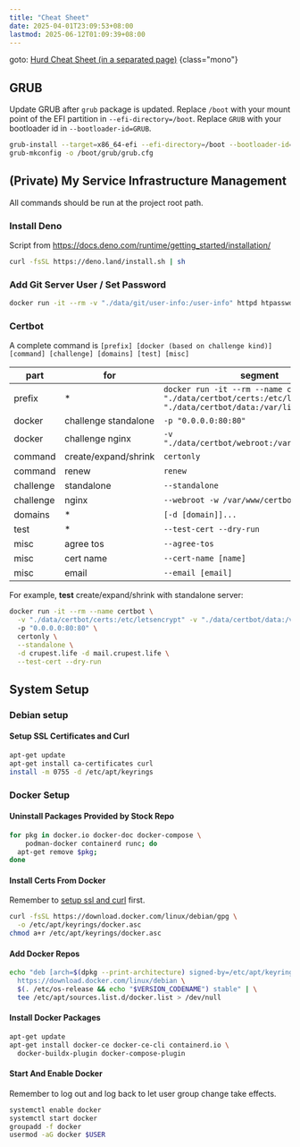 ```yaml
---
title: "Cheat Sheet"
date: 2025-04-01T23:09:53+08:00
lastmod: 2025-06-12T01:09:39+08:00
---
```


goto: [Hurd Cheat Sheet (in a separated page)](/notes/hurd/cheat-sheet)
{class="mono"}

## GRUB

Update GRUB after `grub` package is updated. Replace `/boot` with your mount
point of the EFI partition in `--efi-directory=/boot`. Replace `GRUB` with your
bootloader id in `--bootloader-id=GRUB`.

```sh
grub-install --target=x86_64-efi --efi-directory=/boot --bootloader-id=GRUB
grub-mkconfig -o /boot/grub/grub.cfg
```

## (Private) My Service Infrastructure Management

All commands should be run at the project root path.

### Install Deno

Script from <https://docs.deno.com/runtime/getting_started/installation/>

```sh
curl -fsSL https://deno.land/install.sh | sh
```

### Add Git Server User / Set Password

```sh
docker run -it --rm -v "./data/git/user-info:/user-info" httpd htpasswd /user-info [username]
```

### Certbot

A complete command is `[prefix] [docker (based on challenge kind)] [command] [challenge] [domains] [test] [misc]`

| part | for | segment |
| --- | --- | --- |
| prefix | * | `docker run -it --rm --name certbot -v "./data/certbot/certs:/etc/letsencrypt" -v "./data/certbot/data:/var/lib/letsencrypt"` |
| docker | challenge standalone | `-p "0.0.0.0:80:80"` |
| docker | challenge nginx | `-v "./data/certbot/webroot:/var/www/certbot"` |
| command | create/expand/shrink | `certonly` |
| command | renew | `renew` |
| challenge | standalone | `--standalone` |
| challenge | nginx | `--webroot -w /var/www/certbot` |
| domains | * | `[-d [domain]]...` |
| test | * | `--test-cert --dry-run` |
| misc | agree tos | `--agree-tos` |
| misc | cert name | `--cert-name [name]` |
| misc | email | `--email [email]` |

For example, **test** create/expand/shrink with standalone server:

```sh
docker run -it --rm --name certbot \
  -v "./data/certbot/certs:/etc/letsencrypt" -v "./data/certbot/data:/var/lib/letsencrypt"` \
  -p "0.0.0.0:80:80" \
  certonly \
  --standalone \
  -d crupest.life -d mail.crupest.life \
  --test-cert --dry-run
```

## System Setup

### Debian setup

#### Setup SSL Certificates and Curl

```sh
apt-get update
apt-get install ca-certificates curl
install -m 0755 -d /etc/apt/keyrings
```

### Docker Setup

#### Uninstall Packages Provided by Stock Repo

```bash
for pkg in docker.io docker-doc docker-compose \
    podman-docker containerd runc; do
  apt-get remove $pkg;
done
```

#### Install Certs From Docker

Remember to [setup ssl and curl](#setup-ssl-certificates-and-curl) first.

```sh
curl -fsSL https://download.docker.com/linux/debian/gpg \
  -o /etc/apt/keyrings/docker.asc
chmod a+r /etc/apt/keyrings/docker.asc
```

#### Add Docker Repos

```bash
echo "deb [arch=$(dpkg --print-architecture) signed-by=/etc/apt/keyrings/docker.asc] \
  https://download.docker.com/linux/debian \
  $(. /etc/os-release && echo "$VERSION_CODENAME") stable" | \
  tee /etc/apt/sources.list.d/docker.list > /dev/null
```

#### Install Docker Packages

```sh
apt-get update
apt-get install docker-ce docker-ce-cli containerd.io \
  docker-buildx-plugin docker-compose-plugin
```

#### Start And Enable Docker

Remember to log out and log back to let user group change take effects.

```sh
systemctl enable docker
systemctl start docker
groupadd -f docker
usermod -aG docker $USER
```
